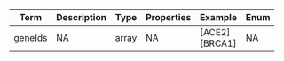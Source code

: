 |Term | Description | Type | Properties | Example | Enum|
| ---| ---| ---| ---| ---| --- |
| geneIds | NA | array | NA | [ACE2]<br />[BRCA1] | NA|

